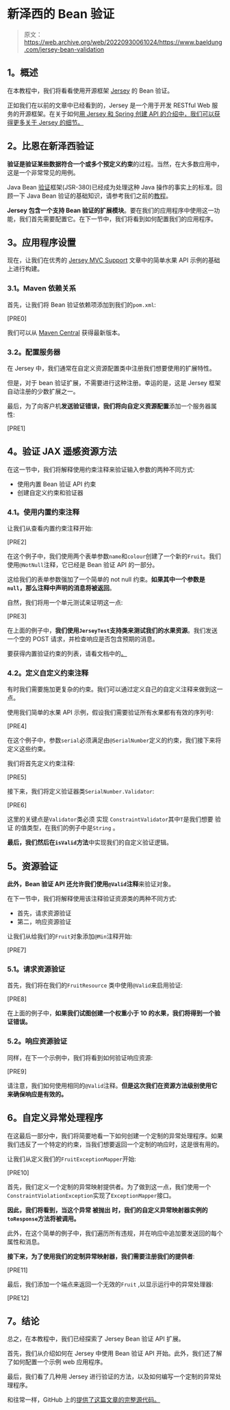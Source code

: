 # 新泽西的 Bean 验证

> 原文：<https://web.archive.org/web/20220930061024/https://www.baeldung.com/jersey-bean-validation>

## **1。概述**

在本教程中，我们将看看使用开源框架 [Jersey](https://web.archive.org/web/20220627172045/https://jersey.github.io/) 的 Bean 验证。

正如我们在以前的文章中已经看到的，Jersey 是一个用于开发 RESTful Web 服务的开源框架。在关于如何[用 Jersey 和 Spring 创建 API 的介绍中，我们可以获得更多关于 Jersey 的细节。](/web/20220627172045/https://www.baeldung.com/jersey-rest-api-with-spring)

## **2。比恩在新泽西验证**

**验证是验证某些数据符合一个或多个预定义约束**的过程。当然，在大多数应用中，这是一个非常常见的用例。

Java Bean [验证](https://web.archive.org/web/20220627172045/https://beanvalidation.org/)框架(JSR-380)已经成为处理这种 Java 操作的事实上的标准。回顾一下 Java Bean 验证的基础知识，请参考我们之前的[教程](/web/20220627172045/https://www.baeldung.com/javax-validation)。

**Jersey 包含一个支持 Bean 验证的扩展模块**。要在我们的应用程序中使用这一功能，我们首先需要配置它。在下一节中，我们将看到如何配置我们的应用程序。

## **3。应用程序设置**

现在，让我们在优秀的 [Jersey MVC Support](/web/20220627172045/https://www.baeldung.com/jersey-mvc) 文章中的简单水果 API 示例的基础上进行构建。

### **3.1。Maven 依赖关系**

首先，让我们将 Bean 验证依赖项添加到我们的`pom.xml`:

[PRE0]

我们可以从 [Maven Central](https://web.archive.org/web/20220627172045/https://search.maven.org/classic/#search%7Cga%7C1%7Cjersey-bean-validation) 获得最新版本。

### **3.2。配置服务器**

在 Jersey 中，我们通常在自定义资源配置类中注册我们想要使用的扩展特性。

但是，对于 bean 验证扩展，不需要进行这种注册。幸运的是，这是 Jersey 框架自动注册的少数扩展之一。

最后，为了向客户机**发送验证错误，我们将向自定义资源配置**添加一个服务器属性:

[PRE1]

## **4。验证 JAX 遥感资源方法**

在这一节中，我们将解释使用约束注释来验证输入参数的两种不同方式:

*   使用内置 Bean 验证 API 约束
*   创建自定义约束和验证器

### **4.1。使用内置约束注释**

让我们从查看内置约束注释开始:

[PRE2]

在这个例子中，我们使用两个表单参数`name`和`colour`创建了一个新的`Fruit`。我们使用`@NotNull`注释，它已经是 Bean 验证 API 的一部分。

这给我们的表单参数强加了一个简单的 not null 约束。**如果其中一个参数是`null`，那么注释中声明的消息将被返回**。

自然，我们将用一个单元测试来证明这一点:

[PRE3]

在上面的例子中，**我们使用`JerseyTest`支持类来测试我们的水果资源**。我们发送一个空的 POST 请求，并检查响应是否包含预期的消息。

要获得内置验证约束的列表，请看文档中的[。](https://web.archive.org/web/20220627172045/https://docs.jboss.org/hibernate/stable/validator/reference/en-US/html_single/#section-builtin-constraints)

### **4.2。定义自定义约束注释**

有时我们需要施加更复杂的约束。我们可以通过定义自己的自定义注释来做到这一点。

使用我们简单的水果 API 示例，假设我们需要验证所有水果都有有效的序列号:

[PRE4]

在这个例子中，参数`serial`必须满足由`@SerialNumber`定义的约束，我们接下来将定义这些约束。

我们将首先定义约束注释:

[PRE5]

接下来，我们将定义验证器类`SerialNumber.Validator`:

[PRE6]

这里的关键点是`Validator`类必须 实现 `ConstraintValidator`其中`T`是我们想要 验证 的值类型，在我们的例子中是`String` 。

**最后，我们然后在`isValid`方法**中实现我们的自定义验证逻辑。

## **5。资源验证**

**此外，Bean 验证 API 还允许我们使用`@Valid`注释**来验证对象。

在下一节中，我们将解释使用该注释验证资源类的两种不同方式:

*   首先，请求资源验证
*   第二，响应资源验证

让我们从给我们的`Fruit`对象添加`@Min`注释开始:

[PRE7]

### **5.1。请求资源验证**

首先，我们将在我们的`FruitResource` 类中使用`@Valid`来启用验证:

[PRE8]

在上面的例子中，**如果我们试图创建一个权重小于 10 的水果，我们将得到一个验证错误。**

### 5.2。响应资源验证

同样，在下一个示例中，我们将看到如何验证响应资源:

[PRE9]

请注意，我们如何使用相同的`@Valid`注释。**但是这次我们在资源方法级别使用它来确保响应是有效的。**

## **6。自定义异常处理程序**

在这最后一部分中，我们将简要地看一下如何创建一个定制的异常处理程序。如果我们违反了一个特定的约束，当我们想要返回一个定制的响应时，这是很有用的。

让我们从定义我们的`FruitExceptionMapper`开始:

[PRE10]

首先，我们定义一个定制的异常映射提供者。为了做到这一点，我们使用一个`ConstraintViolationException`实现了`ExceptionMapper`接口。

**因此，我们将看到，当这个异常 被抛出 时，我们的自定义异常映射器实例的`toResponse`方法将被调用。**

此外，在这个简单的例子中，我们遍历所有违规，并在响应中追加要发送回的每个属性和消息。

**接下来，为了使用我们的定制异常映射器，我们需要注册我们的提供者**:

[PRE11]

最后，我们添加一个端点来返回一个无效的`Fruit` ,以显示运行中的异常处理器:

[PRE12]

## **7。结论**

总之，在本教程中，我们已经探索了 Jersey Bean 验证 API 扩展。

首先，我们从介绍如何在 Jersey 中使用 Bean 验证 API 开始。此外，我们还了解了如何配置一个示例 web 应用程序。

最后，我们看了几种用 Jersey 进行验证的方法，以及如何编写一个定制的异常处理程序。

和往常一样，GitHub 上的[提供了这篇文章的完整源代码。](https://web.archive.org/web/20220627172045/https://github.com/eugenp/tutorials/tree/master/jersey)